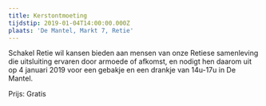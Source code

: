 ```yaml
---
title: Kerstontmoeting
tijdstip: 2019-01-04T14:00:00.000Z
plaats: 'De Mantel, Markt 7, Retie'
---
```

Schakel Retie wil kansen bieden aan mensen van onze Retiese samenleving die uitsluiting ervaren door armoede of afkomst, en nodigt hen daarom uit op 4 januari 2019 voor een gebakje en een drankje van 14u-17u in De Mantel.

Prijs: Gratis
